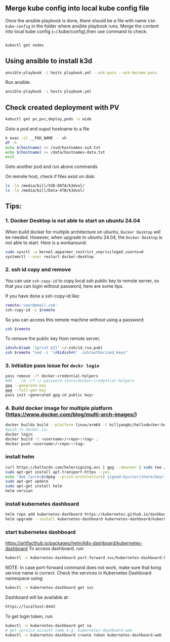 
## Merge kube config into local kube config file
Once the ansible playbook is done, there should be a file with name `k3d-kube-config` in the folder where ansible playbook runs.
Merge the content into local kube config (~/.kube/config),then use command to check:

```sh

kubectl get nodes
```

## Using ansible to install k3d

```sh
ansible-playbook -i hosts playbook.yml --ask-pass --ask-become-pass
```

Run ansible:
```sh
ansible-playbook -i hosts playbook.yml
```

## Check created deployment with PV
```sh
kebuctl get pv,pvc,deploy,pods -o wide
```

Goto a pod and ouput hostname to a file
```sh
k exec -it __POD_NAME -- sh
df -h
echo $(hostname) >> /ssd/hostnames-ssd.txt
echo $(hostname) >> /data/hostnames-data.txt
exit
```
Goto another pod and run above commands

On remote host, check if files exist on disk:
```sh
ls -la /media/bill/SSD-DATA/k3dvol/
ls -la /media/bill/Data-4TB/k3dvol/
```

## Tips:

### 1. Docker Desktop is not able to start on ubuntu 24.04
When build docker for multiple architecture on ubuntu, `Docker Desktop` will be needed.
However, when upgrade to ubuntu 24.04, the `Docker Desktop` is not able to start.
Here is a workaround:

```sh
sudo sysctl -w kernel.apparmor_restrict_unprivileged_userns=0
systemctl --user restart docker-desktop
```

### 2. ssh id copy and remove
You can use `ssh-copy-id` to copy local ssh public key to remote server, so that you can login without password, here are some tips.

If you have done a ssh-copy-id like:
```sh
remote='user@email.com'
ssh-copy-id -i $remote
```

So you can access this remote machine without using a password:
```sh
ssh $remote
```

To remove the public key from remote server,
```sh
idssh=$(awk '{print $2}' ~/.ssh/id_rsa.pub)
ssh $remote "sed -i '\#$idssh#d' .ssh/authorized_keys"
```

### 3. Initialize pass issue for `dockr login`
```sh
pass remove -rf docker-credential-helpers
#OR    rm -rf ~/.password-store/docker-credential-helpers
gpg --generate-key
gpg --full-gen-key
pass init <generated gpg-id public key>
```

### 4. Build docker image for multiple platform (https://www.docker.com/blog/multi-arch-images/)
```sh
docker buildx build --platform linux/arm64 -t billyangbc/hellodocker:bookworm-arm64 -f Dockerfile . --no-cache
#push to docker.io:
docker login
docker build -t <username>/<repo>:<tag> .
docker push <username>/<repo>:<tag>
```

### install helm
```sh
curl https://baltocdn.com/helm/signing.asc | gpg --dearmor | sudo tee /usr/share/keyrings/helm.gpg > /dev/null
sudo apt-get install apt-transport-https --yes
echo "deb [arch=$(dpkg --print-architecture) signed-by=/usr/share/keyrings/helm.gpg] https://baltocdn.com/helm/stable/debian/ all main" | sudo tee /etc/apt/sources.list.d/helm-stable-debian.list
sudo apt-get update
sudo apt-get install helm
helm version
```

### install kubernetes dashboard
```sh
helm repo add kubernetes-dashboard https://kubernetes.github.io/dashboard/
helm upgrade --install kubernetes-dashboard kubernetes-dashboard/kubernetes-dashboard --create-namespace --namespace kubernetes-dashboard
```

### start kubernetes dashboard
https://artifacthub.io/packages/helm/k8s-dashboard/kubernetes-dashboard
To access dashboard, run:
```sh
kubectl -n kubernetes-dashboard port-forward svc/kubernetes-dashboard-kong-proxy 8443:443
```
NOTE: In case port-forward command does not work, make sure that kong service name is correct. Check the services in Kubernetes Dashboard namespace using:
```sh
kubectl -n kubernetes-dashboard get svc
```
Dashboard will be available at:
```sh
https://localhost:8443
```
To get login token, run:
```sh
kubectl -n kubernetes-dashboard get sa
# get service account name e.g. kubernetes-dashboard-web
kubectl -n kubernetes-dashboard create token kubernetes-dashboard-web
```

